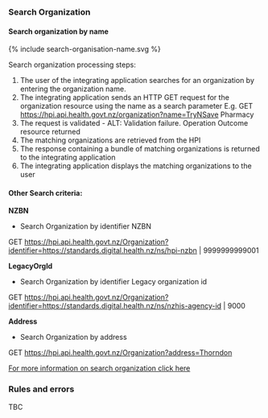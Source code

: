 

### Search Organization

#### Search organization by name

<div>
{% include search-organisation-name.svg %}
</div>

Search organization processing steps:

1.	The user of the integrating application searches for an organization by entering the organization name.
2.	The integrating application sends an HTTP GET request for the organization resource using the name as a search parameter
E.g. GET https://hpi.api.health.govt.nz/organization?name=TryNSave Pharmacy
3.	The request is validated - ALT: Validation failure. Operation Outcome resource returned
4.	The matching organizations are retrieved from the HPI
5.	The response containing a bundle of matching organizations is returned to the integrating application
6.	The integrating application displays the matching organizations to the user

#### Other Search criteria:

**NZBN**
* Search Organization by identifier NZBN

GET https://hpi.api.health.govt.nz/Organization?identifier=https://standards.digital.health.nz/ns/hpi-nzbn | 9999999999001

**LegacyOrgId**
* Search Organization by identifier Legacy organization id

GET https://hpi.api.health.govt.nz/Organization?identifier=https://standards.digital.health.nz/ns/nzhis-agency-id | 9000

**Address** 
* Search Organization by address

GET https://hpi.api.health.govt.nz/Organization?address=Thorndon

[For more information on search organization click here](/capabilityStatement.html)

### Rules and errors
TBC


